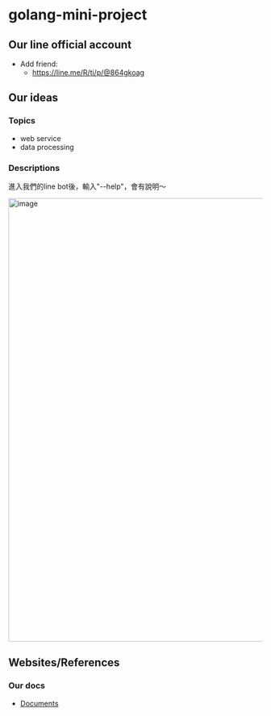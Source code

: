 # golang-mini-project

## Our line official account
- Add friend: 
	- https://line.me/R/ti/p/@864gkoag

## Our ideas

### Topics
-	web service
-	data processing

### Descriptions

進入我們的line bot後，輸入"--help"，會有說明～
<!-- 建立一個line 聊天機器人
使用者只要輸入今天想看的東西(字串)
我們就會去找到相關的圖片傳送給使用者
	
e.g 
假設使用者想看「狗」，只要輸入，「抽狗」
我們的聊天機器人就會找一張狗的圖片傳送給使用者
想看科基就「抽科基」...etc
 -->
<img width="880" alt="image" src="https://user-images.githubusercontent.com/71316718/155491283-ec5cbf29-70cd-45cc-bad6-d9a74128ae1e.png">

## Websites/References
### Our docs
<!-- - [Proposal -google docs](https://docs.google.com/document/d/1aABZYTMn0zHEEZv0hx9lwJgJoHyGfhfpYisUFBkp4HE/edit?fbclid=IwAR2jdVdHhUc6Q0f48QcIbZRVtAznHmw6OfPVJ6RzYRsgipNdfNOWMD2-IL8)
 -->
 - [Documents](https://drive.google.com/file/d/1H5WIRkkN3MmYkgAnEZE9dqyr_7yLrfpq/view?usp=sharing)
